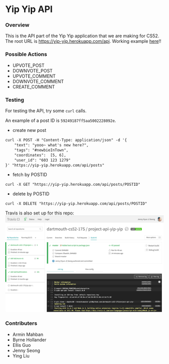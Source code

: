 # Yip Yip API

### Overview
This is the API part of the Yip Yip application that we are making for CS52. The root URL is https://yip-yip.herokuapp.com/api.
Working example [here](http://yip-yip.herokuapp.com/api/posts/?long=5.000001&lat=6.000001)!!

### Possible Actions
- UPVOTE_POST
- DOWNVOTE_POST
- UPVOTE_COMMENT
- DOWNVOTE_COMMENT
- CREATE_COMMENT

### Testing

For testing the API, try some `curl` calls.

An example of a post ID is `59249187ff5aa5002228092e`.

- create new post
```shell
curl -X POST -H "Content-Type: application/json" -d '{
    "text": "yooo~ what's new here?",
    "tags": "#newbieInTown",
    "coordinates":  [5, 6],
    "user_id": "603 123 1279"
}' "https://yip-yip.herokuapp.com/api/posts"
```

- fetch by POSTID
```shell
curl -X GET "https://yip-yip.herokuapp.com/api/posts/POSTID"
```

- delete by POSTID
```shell
curl -X DELETE "https://yip-yip.herokuapp.com/api/posts/POSTID"
```

Travis is also set up for this repo:
![Travis](img/Travis.png)

### Contributers
- Armin Mahban
- Byrne Hollander
- Ellis Guo
- Jenny Seong
- Ying Liu
